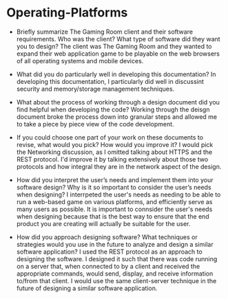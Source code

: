 # Operating-Platforms
- Briefly summarize The Gaming Room client and their software requirements. Who was the client? What type of software did they want you to design?
The client was The Gaming Room and they wanted to expand their web application game to be playable on the web browsers of all operating systems and mobile devices.  

- What did you do particularly well in developing this documentation?
In developing this documentation, I particularly did well in discussint security and memory/storage management techniques.


- What about the process of working through a design document did you find helpful when developing the code?
Working through the deisgn document broke the process down into granular steps and allowed me to take a piece by piece view of the code development. 

- If you could choose one part of your work on these documents to revise, what would you pick? How would you improve it?
I would pick the Networking discussion, as I omitted talking about HTTPS and the REST protocol.  I'd improve it by talking extensively about those two protocols and how integral they are in the network aspect of the design.

- How did you interpret the user’s needs and implement them into your software design? Why is it so important to consider the user’s needs when designing?
I interrpeted the user's needs as needing to be able to run a web-based game on various platforms, and efficiently serve as many users as possible.  It is important to connsider the user's needs when designing because that is the best way to ensure that the end product you are creating will actually be suitable for the user.  

- How did you approach designing software? What techniques or strategies would you use in the future to analyze and design a similar software application?
I used the REST protocol as an approach to designing the software.  I designed it such that there was code running on a server that, when connected to by a client and received the appropriate commands, would send, display, and receive information to/from that client.  I would use the same client-server technique in the future of designing a similar software application.  

